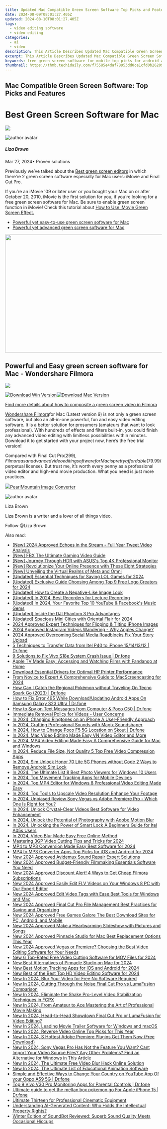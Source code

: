 ```yaml
---
title: Updated Mac Compatible Green Screen Software Top Picks and Features
date: 2024-08-09T08:01:27.405Z
updated: 2024-08-10T08:01:27.405Z
tags: 
  - video editing software
  - video editing
categories: 
  - ai
  - video
description: This Article Describes Updated Mac Compatible Green Screen Software Top Picks and Features
excerpt: This Article Describes Updated Mac Compatible Green Screen Software Top Picks and Features
keywords: free green screen software for mobile top picks for android and ios,top rated green screen software for mobile devices free updated,mac green screen software top picks and reviews,create stunning animations top free and paid 3d software recommendations,free green screen software for android and ios top picks,top green screen software for mac features pricing and more,mac compatible green screen software top picks and features
thumbnail: https://thmb.techidaily.com/f75585e4daf78953dd0ce1cfd0b26209fab1e9c588003fe7de564148a8e3e23c.jpg
---
```


## Mac Compatible Green Screen Software: Top Picks and Features

# Best Green Screen Software for Mac

<!-- affiliate ads begin -->
<a href="https://secure.2checkout.com/order/checkout.php?PRODS=4620778&QTY=1&AFFILIATE=108875&CART=1"><img src="https://secure.avangate.com/images/merchant/07dd4d5a72f5740ef0f035f201951476/728__90banner.jpg" border="0"></a>
<!-- affiliate ads end -->
![author avatar](https://lh5.googleusercontent.com/-AIMmjowaFs4/AAAAAAAAAAI/AAAAAAAAABc/Y5UmwDaI7HU/s250-c-k/photo.jpg)

##### Liza Brown

 Mar 27, 2024• Proven solutions

Previously we’ve talked about the [Best green screen editors](https://tools.techidaily.com/wondershare/filmora/download/) in which there’re 2 green screen software especially for Mac users: iMovie and Final Cut Pro.

If you’re an iMovie '09 or later user or you bought your Mac on or after October 20, 2010, iMovie is the first solution for you, if you’re looking for a free green screen software for Mac. Be sure to enable green screen function in iMovie! Check this tutorial about [How to Use iMovie Green Screen Effect.](https://tools.techidaily.com/wondershare/filmora/download/)

* [Powerful yet easy-to-use green screen software for Mac](#part1)
* [Powerful yet advanced green screen software for Mac](#part2)

<!-- affiliate ads begin -->
<a href="https://twopages.pxf.io/c/5597632/2016067/18544" target="_top" id="2016067"><img src="//a.impactradius-go.com/display-ad/18544-2016067" border="0" alt="" width="1020" height="380"/></a><img height="0" width="0" src="https://imp.pxf.io/i/5597632/2016067/18544" style="position:absolute;visibility:hidden;" border="0" />
<!-- affiliate ads end -->
## Powerful and Easy green screen software for Mac - Wondershare Filmora

<!-- affiliate ads begin -->
<a href="https://shop.copernic.com/order/checkout.php?PRODS=41033091&QTY=1&AFFILIATE=108875&CART=1"><img src="https://secure.2checkout.com/images/merchant/8d30aa96e72440759f74bd2306c1fa3d/Copernic-2023-Affiliate-728x90-Advanced.png" border="0"></a>
<!-- affiliate ads end -->
[![Download Win Version](https://images.wondershare.com/filmora/guide/download-btn-win.jpg)](https://tools.techidaily.com/wondershare/filmora/download/)[![Download Mac Version](https://images.wondershare.com/filmora/guide/download-btn-mac.jpg)](https://tools.techidaily.com/wondershare/filmora/download/)

[Find more details about how to composite a green screen video in Filmora](https://tools.techidaily.com/wondershare/filmora/download/)

[Wondershare Filmora](https://tools.techidaily.com/wondershare/filmora/download/)for Mac (Latest version 9) is not only a green screen software, but also an all-in-one powerful, fun and easy video editing software. It is a better solution for prosumers (amateurs that want to look professional). With hundreds of effects and filters built-in, you could finish any advanced video editing with limitless possibilities within minutes. Download it to get started with your project now, here’s the free trial version!

Compared with Final Cut Pro($299), Filmora as an advanced video editing software for Mac is pretty affordable ($79.99/perpetual license). But trust me, it’s worth every penny as a professional video editor and high-end movie production. What you need is just more practices.

<!-- affiliate ads begin -->
<a href="https://secure.2checkout.com/order/checkout.php?PRODS=4550420&QTY=1&AFFILIATE=108875&CART=1"><img src="https://www.pearlmountainsoft.com/n_img/product/pic/f_02.jpg" border="0">PearlMountain Image Converter</a>
<!-- affiliate ads end -->
![author avatar](https://lh5.googleusercontent.com/-AIMmjowaFs4/AAAAAAAAAAI/AAAAAAAAABc/Y5UmwDaI7HU/s250-c-k/photo.jpg)

Liza Brown

Liza Brown is a writer and a lover of all things video.

Follow @Liza Brown

<span class="atpl-alsoreadstyle">Also read:</span>
<div><ul>
<li><a href="https://twitter-videos.techidaily.com/new-2024-approved-echoes-in-the-stream-full-year-tweet-video-analysis/"><u>[New] 2024 Approved  Echoes in the Stream - Full Year Tweet Video Analysis</u></a></li>
<li><a href="https://screen-mirroring-recording.techidaily.com/new-fbx-the-ultimate-gaming-video-guide/"><u>[New] FBX  The Ultimate Gaming Video Guide</u></a></li>
<li><a href="https://extra-support.techidaily.com/new-journey-through-hdr-with-asuss-top-4k-professional-monitor/"><u>[New] Journey Through HDR with ASUS's Top 4K Professional Monitor</u></a></li>
<li><a href="https://extra-guidance.techidaily.com/new-revolutionize-your-online-presence-with-these-eight-strategies/"><u>[New] Revolutionize Your Online Presence with These Eight Strategies</u></a></li>
<li><a href="https://some-guidance.techidaily.com/new-unveiling-the-virtual-realms-of-meta-and-omni/"><u>[New] Unveiling the Virtual Realms of Meta and Omni</u></a></li>
<li><a href="https://desktop-recording.techidaily.com/updated-essential-techniques-for-saving-lol-games-for-2024/"><u>[Updated] Essential Techniques for Saving LOL Games for 2024</u></a></li>
<li><a href="https://youtube-sure.techidaily.com/ed-exclusive-guide-choosing-among-top-9-free-logo-creators-for-2024/"><u>[Updated] Exclusive Guide  Choosing Among Top 9 Free Logo Creators for 2024</u></a></li>
<li><a href="https://some-knowledge.techidaily.com/updated-how-to-create-a-negative-like-image-look/"><u>[Updated] How to Create a Negative-Like Image Look</u></a></li>
<li><a href="https://screen-activity-recording.techidaily.com/updated-in-2024-best-recorders-for-lecture-recording/"><u>[Updated] In 2024, Best Recorders for Lecture Recording</u></a></li>
<li><a href="https://facebook-videos.techidaily.com/updated-in-2024-your-favorite-top-10-youtube-and-facebooks-music-gems/"><u>[Updated] In 2024, Your Favorite Top 10  YouTube & Facebook's Music Gems</u></a></li>
<li><a href="https://extra-guidance.techidaily.com/updated-inside-the-dji-phantom-3-pro-advantages/"><u>[Updated] Inside the DJI Phantom 3 Pro Advantages</u></a></li>
<li><a href="https://digital-screen-recording.techidaily.com/updated-spacious-mini-cities-with-oriental-flair-for-2024/"><u>[Updated] Spacious Mini Cities with Oriental Flair for 2024</u></a></li>
<li><a href="https://some-knowledge.techidaily.com/2024-approved-expert-techniques-for-flipping-and-tilting-iphone-images/"><u>2024 Approved  Expert Techniques for Flipping & Tilting iPhone Images</u></a></li>
<li><a href="https://extra-approaches.techidaily.com/2024-approved-instagram-videos-wandering-why-angles-change/"><u>2024 Approved  Instagram  Videos Wandering - Why Angles Change?</u></a></li>
<li><a href="https://facebook-videos.techidaily.com/2024-approved-overcoming-social-media-roadblocks-fix-your-story-upload/"><u>2024 Approved  Overcoming Social Media Roadblocks  Fix Your Story Upload</u></a></li>
<li><a href="https://blog-min.techidaily.com/5-techniques-to-transfer-data-from-itel-p40-to-iphone-15141312-drfone-by-drfone-transfer-from-android-transfer-from-android/"><u>5 Techniques to Transfer Data from Itel P40 to iPhone 15/14/13/12 | Dr.fone</u></a></li>
<li><a href="https://howto.techidaily.com/9-solutions-to-fix-vivo-s18e-system-crash-issue-drfone-by-drfone-fix-android-problems-fix-android-problems/"><u>9 Solutions to Fix Vivo S18e System Crash Issue | Dr.fone</u></a></li>
<li><a href="https://techno-recovery.techidaily.com/apple-tv-made-easy-accessing-and-watching-films-with-fandango-at-home/"><u>Apple TV Made Easy: Accessing and Watching Films with Fandango at Home</u></a></li>
<li><a href="https://hardware-updates.techidaily.com/download-essential-drivers-for-optimal-hp-printer-performance/"><u>Download Essential Drivers for Optimal HP Printer Performance</u></a></li>
<li><a href="https://video-capture.techidaily.com/from-novice-to-expert-a-comprehensive-guide-to-macscreencasting-for-2024/"><u>From Novice to Expert  A Comprehensive Guide to MacScreencasting for 2024</u></a></li>
<li><a href="https://android-pokemon-go.techidaily.com/how-can-i-catch-the-regional-pokemon-without-traveling-on-tecno-spark-go-2023-drfone-by-drfone-virtual-android/"><u>How Can I Catch the Regional Pokémon without Traveling On Tecno Spark Go (2023) | Dr.fone</u></a></li>
<li><a href="https://change-location.techidaily.com/how-to-fix-error-495-while-downloadupdating-android-apps-on-samsung-galaxy-s23-ultra-drfone-by-drfone-fix-android-problems-fix-android-problems/"><u>How to Fix Error 495 While Download/Updating Android Apps On Samsung Galaxy S23 Ultra | Dr.fone</u></a></li>
<li><a href="https://android-location-track.techidaily.com/how-to-spy-on-text-messages-from-computer-and-poco-c50-drfone-by-drfone-virtual-android/"><u>How to Spy on Text Messages from Computer & Poco C50 | Dr.fone</u></a></li>
<li><a href="https://facebook-clips.techidaily.com/immediate-removal-policy-for-videos-user-concerns/"><u>Immediate Removal Policy for Videos - User Concerns</u></a></li>
<li><a href="https://extra-tips.techidaily.com/in-2024-changing-ringtones-on-an-iphone-a-user-friendly-approach/"><u>In 2024, Changing Ringtones on an iPhone  A User-Friendly Approach</u></a></li>
<li><a href="https://extra-lessons.techidaily.com/in-2024-crafting-professional-sounds-with-magix-soundshaper/"><u>In 2024, Crafting Professional Sounds with Magix Soundshaper</u></a></li>
<li><a href="https://location-social.techidaily.com/in-2024-how-to-change-poco-f5-5g-location-on-skout-drfone-by-drfone-virtual-android/"><u>In 2024, How to Change Poco F5 5G Location on Skout | Dr.fone</u></a></li>
<li><a href="https://smart-video-editing.techidaily.com/in-2024-mac-video-editing-made-easy-vn-video-editor-and-more/"><u>In 2024, Mac Video Editing Made Easy VN Video Editor and More</u></a></li>
<li><a href="https://smart-video-editing.techidaily.com/in-2024-mp4-video-editing-made-easy-a-comprehensive-guide-for-mac-and-windows/"><u>In 2024, MP4 Video Editing Made Easy A Comprehensive Guide for Mac and Windows</u></a></li>
<li><a href="https://smart-video-editing.techidaily.com/in-2024-reduce-file-size-not-quality-5-top-free-video-compression-apps/"><u>In 2024, Reduce File Size, Not Quality 5 Top Free Video Compression Apps</u></a></li>
<li><a href="https://sim-unlock.techidaily.com/in-2024-sim-unlock-honor-70-lite-5g-phones-without-code-2-ways-to-remove-android-sim-lock-by-drfone-android/"><u>In 2024, Sim Unlock Honor 70 Lite 5G Phones without Code 2 Ways to Remove Android Sim Lock</u></a></li>
<li><a href="https://smart-video-editing.techidaily.com/in-2024-the-ultimate-list-8-best-photo-viewers-for-windows-10-users/"><u>In 2024, The Ultimate List 8 Best Photo Viewers for Windows 10 Users</u></a></li>
<li><a href="https://smart-video-editing.techidaily.com/in-2024-top-movement-tracking-apps-for-mobile-devices/"><u>In 2024, Top Movement Tracking Apps for Mobile Devices</u></a></li>
<li><a href="https://smart-video-editing.techidaily.com/in-2024-top-mp4-editor-for-windows-8-professional-video-editing-made-easy/"><u>In 2024, Top MP4 Editor for Windows 8 Professional Video Editing Made Easy</u></a></li>
<li><a href="https://smart-video-editing.techidaily.com/in-2024-top-tools-to-upscale-video-resolution-enhance-your-footage/"><u>In 2024, Top Tools to Upscale Video Resolution Enhance Your Footage</u></a></li>
<li><a href="https://smart-video-editing.techidaily.com/in-2024-unbiased-review-sony-vegas-vs-adobe-premiere-pro-which-one-is-right-for-you/"><u>In 2024, Unbiased Review Sony Vegas vs Adobe Premiere Pro - Which One Is Right for You?</u></a></li>
<li><a href="https://smart-video-editing.techidaily.com/in-2024-unlock-crystal-clear-videos-best-software-for-video-enhancement/"><u>In 2024, Unlock Crystal-Clear Videos Best Software for Video Enhancement</u></a></li>
<li><a href="https://some-approaches.techidaily.com/in-2024-unlock-the-potential-of-photography-with-adobe-motion-blur/"><u>In 2024, Unlock the Potential of Photography with Adobe Motion Blur</u></a></li>
<li><a href="https://unlock-android.techidaily.com/in-2024-unlocking-the-power-of-smart-lock-a-beginners-guide-for-itel-a05s-users-by-drfone-android/"><u>In 2024, Unlocking the Power of Smart Lock A Beginners Guide for Itel A05s Users</u></a></li>
<li><a href="https://smart-video-editing.techidaily.com/in-2024-video-blur-made-easy-free-online-method/"><u>In 2024, Video Blur Made Easy Free Online Method</u></a></li>
<li><a href="https://smart-video-editing.techidaily.com/mastering-3gp-video-cutting-tips-and-tricks-for-2024/"><u>Mastering 3GP Video Cutting Tips and Tricks for 2024</u></a></li>
<li><a href="https://smart-video-editing.techidaily.com/mp4-to-mp3-conversion-made-easy-best-software-for-2024/"><u>MP4 to MP3 Conversion Made Easy Best Software for 2024</u></a></li>
<li><a href="https://smart-video-editing.techidaily.com/mp4-to-mp3-converter-apps-top-picks-for-ios-and-android-for-2024/"><u>MP4 to MP3 Converter Apps Top Picks for iOS and Android for 2024</u></a></li>
<li><a href="https://smart-video-editing.techidaily.com/new-2024-approved-avidemux-sound-repair-expert-solutions/"><u>New 2024 Approved Avidemux Sound Repair Expert Solutions</u></a></li>
<li><a href="https://smart-video-editing.techidaily.com/new-2024-approved-budget-friendly-filmmaking-essentials-software-you-need/"><u>New 2024 Approved Budget-Friendly Filmmaking Essentials Software You Need</u></a></li>
<li><a href="https://smart-video-editing.techidaily.com/new-2024-approved-discount-alert-4-ways-to-get-cheap-filmora-subscriptions/"><u>New 2024 Approved Discount Alert! 4 Ways to Get Cheap Filmora Subscriptions</u></a></li>
<li><a href="https://smart-video-editing.techidaily.com/new-2024-approved-easily-edit-flv-videos-on-your-windows-8-pc-with-our-expert-editor/"><u>New 2024 Approved Easily Edit FLV Videos on Your Windows 8 PC with Our Expert Editor</u></a></li>
<li><a href="https://smart-video-editing.techidaily.com/new-2024-approved-edit-video-tags-with-ease-best-tools-for-windows-and-mac/"><u>New 2024 Approved Edit Video Tags with Ease Best Tools for Windows and Mac</u></a></li>
<li><a href="https://smart-video-editing.techidaily.com/new-2024-approved-final-cut-pro-file-management-best-practices-for-saving-and-organizing/"><u>New 2024 Approved Final Cut Pro File Management Best Practices for Saving and Organizing</u></a></li>
<li><a href="https://smart-video-editing.techidaily.com/new-2024-approved-free-games-galore-the-best-download-sites-for-pc-android-and-mobile/"><u>New 2024 Approved Free Games Galore The Best Download Sites for PC, Android, and Mobile</u></a></li>
<li><a href="https://smart-video-editing.techidaily.com/new-2024-approved-make-a-heartwarming-slideshow-with-pictures-and-songs/"><u>New 2024 Approved Make a Heartwarming Slideshow with Pictures and Songs</u></a></li>
<li><a href="https://smart-video-editing.techidaily.com/new-2024-approved-pinnacle-studio-for-mac-best-replacement-options-this-year/"><u>New 2024 Approved Pinnacle Studio for Mac Best Replacement Options This Year</u></a></li>
<li><a href="https://smart-video-editing.techidaily.com/new-2024-approved-vegas-or-premiere-choosing-the-best-video-editing-software-for-your-needs/"><u>New 2024 Approved Vegas or Premiere? Choosing the Best Video Editing Software for Your Needs</u></a></li>
<li><a href="https://smart-video-editing.techidaily.com/new-6-top-rated-free-video-cutting-software-for-mov-files-for-2024/"><u>New 6 Top-Rated Free Video Cutting Software for MOV Files for 2024</u></a></li>
<li><a href="https://smart-video-editing.techidaily.com/new-best-alternatives-of-pinnacle-studio-on-mac-for-2024/"><u>New Best Alternatives of Pinnacle Studio on Mac for 2024</u></a></li>
<li><a href="https://smart-video-editing.techidaily.com/new-best-motion-tracking-apps-for-ios-and-android-for-2024/"><u>New Best Motion Tracking Apps for iOS and Android for 2024</u></a></li>
<li><a href="https://smart-video-editing.techidaily.com/new-best-of-the-best-top-hd-video-editing-software-for-2024/"><u>New Best of the Best Top HD Video Editing Software for 2024</u></a></li>
<li><a href="https://smart-video-editing.techidaily.com/new-in-2024-blur-your-video-for-free-no-software-required/"><u>New In 2024, Blur Your Video for Free No Software Required</u></a></li>
<li><a href="https://smart-video-editing.techidaily.com/new-in-2024-cutting-through-the-noise-final-cut-pro-vs-lumafusion-comparison/"><u>New In 2024, Cutting Through the Noise Final Cut Pro vs LumaFusion Comparison</u></a></li>
<li><a href="https://smart-video-editing.techidaily.com/new-in-2024-eliminate-the-shake-pro-level-video-stabilization-techniques-in-fcpx/"><u>New In 2024, Eliminate the Shake Pro-Level Video Stabilization Techniques in FCPX</u></a></li>
<li><a href="https://smart-video-editing.techidaily.com/new-in-2024-from-amateur-to-ace-mastering-the-art-of-professional-movie-making/"><u>New In 2024, From Amateur to Ace Mastering the Art of Professional Movie Making</u></a></li>
<li><a href="https://smart-video-editing.techidaily.com/new-in-2024-head-to-head-showdown-final-cut-pro-or-lumafusion-for-video-editing/"><u>New In 2024, Head-to-Head Showdown Final Cut Pro or LumaFusion for Video Editing?</u></a></li>
<li><a href="https://smart-video-editing.techidaily.com/new-in-2024-leading-movie-trailer-software-for-windows-and-macos/"><u>New In 2024, Leading Movie Trailer Software for Windows and macOS</u></a></li>
<li><a href="https://smart-video-editing.techidaily.com/new-in-2024-reverse-video-online-top-picks-for-this-year/"><u>New In 2024, Reverse Video Online Top Picks for This Year</u></a></li>
<li><a href="https://smart-video-editing.techidaily.com/new-in-2024-s-hottest-adobe-premiere-plugins-get-them-now-free-download/"><u>New In 2024, S Hottest Adobe Premiere Plugins Get Them Now (Free Download)</u></a></li>
<li><a href="https://smart-video-editing.techidaily.com/new-in-2024-sony-vegas-pro-has-not-the-feature-you-want-cant-import-your-video-source-files-any-other-problems-find-an-alternative-for-windows-in-this-artic/"><u>New In 2024, Sony Vegas Pro Has Not the Feature You Want? Cant Import Your Video Source Files? Any Other Problems? Find an Alternative for Windows in This Article</u></a></li>
<li><a href="https://smart-video-editing.techidaily.com/new-in-2024-the-ultimate-free-video-blur-hack-online-solution/"><u>New In 2024, The Ultimate Free Video Blur Hack Online Solution</u></a></li>
<li><a href="https://smart-video-editing.techidaily.com/new-in-2024-the-ultimate-list-of-educational-animation-software/"><u>New In 2024, The Ultimate List of Educational Animation Software</u></a></li>
<li><a href="https://location-social.techidaily.com/simple-and-effective-ways-to-change-your-country-on-youtube-app-of-your-oppo-a59-5g-drfone-by-drfone-virtual-android/"><u>Simple and Effective Ways to Change Your Country on YouTube App Of your Oppo A59 5G | Dr.fone</u></a></li>
<li><a href="https://android-location-track.techidaily.com/top-9-vivo-v30-pro-monitoring-apps-for-parental-controls-drfone-by-drfone-virtual-android/"><u>Top 9 Vivo V30 Pro Monitoring Apps for Parental Controls | Dr.fone</u></a></li>
<li><a href="https://ios-pokemon-go.techidaily.com/ultimate-guide-to-get-the-meltan-box-pokemon-go-for-apple-iphone-15-drfone-by-drfone-virtual-ios/"><u>Ultimate guide to get the meltan box pokemon go For Apple iPhone 15 | Dr.fone</u></a></li>
<li><a href="https://extra-resources.techidaily.com/ultimate-thirteen-for-professional-cinematic-equipment/"><u>Ultimate Thirteen for Professional Cinematic Equipment</u></a></li>
<li><a href="https://tech-revival.techidaily.com/understanding-ai-generated-content-who-holds-the-intellectual-property-rights/"><u>Understanding AI-Generated Content: Who Holds the Intellectual Property Rights?</u></a></li>
<li><a href="https://buynow-marvelous.techidaily.com/winter-edition-of-soundbot-reviewed-superb-sound-quality-meets-occasional-hiccups/"><u>Winter Edition of SoundBot Reviewed: Superb Sound Quality Meets Occasional Hiccups</u></a></li>
</ul></div>

<ins class="adsbygoogle"
      style="display:block"
      data-ad-client="ca-pub-7571918770474297"
      data-ad-slot="8358498916"
      data-ad-format="auto"
      data-full-width-responsive="true"></ins>